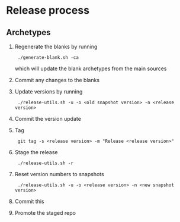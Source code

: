 # Release process

## Archetypes

1. Regenerate the blanks by running

        ./generate-blank.sh -ca

   which will update the blank archetypes from the main sources

2. Commit any changes to the blanks

3. Update versions by running

        ./release-utils.sh -u -o <old snapshot version> -n <release version>

4. Commit the version update
5. Tag
    
        git tag -s <release version> -m "Release <release version>"
6. Stage the release
        
        ./release-utils.sh -r
7. Reset version numbers to snapshots
        
        ./release-utils.sh -u -o <release version> -n <new snapshot version>
8. Commit this
9. Promote the staged repo

